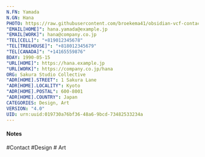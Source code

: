 ```yaml
---
N.FN: Yamada
N.GN: Hana
PHOTO: https://raw.githubusercontent.com/broekema41/obsidian-vcf-contacts/refs/heads/master/assets/demo-data/avatars/avatar3.jpg
"EMAIL[HOME]": hana.yamada@example.jp
"EMAIL[WORK]": hana@company.co.jp
"TEL[CELL]": "+819012345678"
"TEL[TREEHOUSE]": "+818012345679"
"TEL[CANADA]": "+14165559876"
BDAY: 1990-05-15
"URL[HOME]": https://hana.example.jp
"URL[WORK]": https://company.co.jp/hana
ORG: Sakura Studio Collective
"ADR[HOME].STREET": 1 Sakura Lane
"ADR[HOME].LOCALITY": Kyoto
"ADR[HOME].POSTAL": 600-8001
"ADR[HOME].COUNTRY": Japan
CATEGORIES: Design, Art
VERSION: "4.0"
UID: urn:uuid:019730a76bf36-48a6-9bcd-73482533234a
---
```

#### Notes



#Contact #Design # Art
